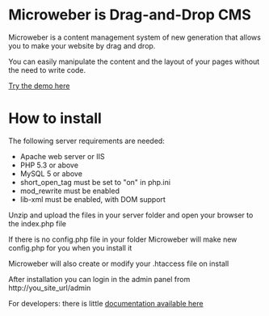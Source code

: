 # Microweber is Drag-and-Drop CMS

Microweber is a content management system of new generation that allows you to make your website by drag and drop. 

You can easily manipulate the content and the layout of your pages without the need to write code. 

[Try the demo here](http://demo.microweber.org/admin?username=demo&password=demo) 




# How to install

The following server requirements are needed:

* Apache web server or IIS
* PHP 5.3 or above
* MySQL 5 or above
* short_open_tag must be set to "on" in php.ini
* mod_rewrite must be enabled
* lib-xml must be enabled, with DOM support


Unzip and upload the files in your server folder and
open your browser to the index.php file

If there is no config.php file in your folder
Microweber will make new config.php for you when you install it

Microweber will also create or modify your .htaccess file on install

After installation you can login in the admin panel from http://you_site_url/admin

For developers: 
there is little [documentation available here](http://help.microweber.com/apidocs/ "") 
